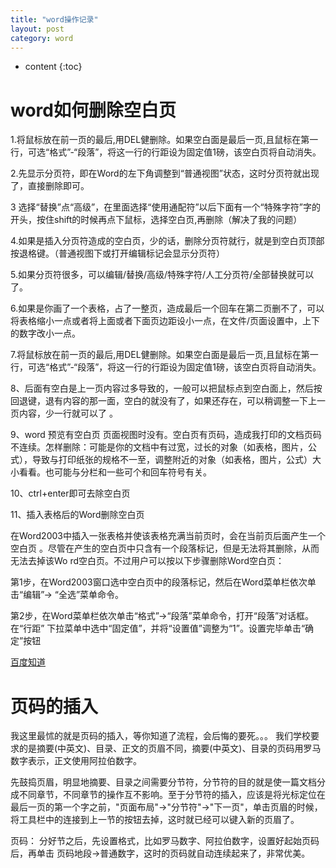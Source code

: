 ```yaml
---
title: "word操作记录"
layout: post
category: word
---
```


* content
{:toc}

# word如何删除空白页
1.将鼠标放在前一页的最后,用DEL健删除。如果空白面是最后一页,且鼠标在第一行，可选“格式”-“段落”，将这一行的行距设为固定值1磅，该空白页将自动消失。

2.先显示分页符，即在Word的左下角调整到“普通视图”状态，这时分页符就出现了，直接删除即可。 

3 选择“替换”点“高级”，在里面选择“使用通配符”以后下面有一个“特殊字符”字的开头，按住shift的时候再点下鼠标，选择空白页,再删除（解决了我的问题）

4.如果是插入分页符造成的空白页，少的话，删除分页符就行，就是到空白页顶部按退格键。（普通视图下或打开编辑标记会显示分页符） 

5.如果分页符很多，可以编辑/替换/高级/特殊字符/人工分页符/全部替换就可以了。

6.如果是你画了一个表格，占了一整页，造成最后一个回车在第二页删不了，可以将表格缩小一点或者将上面或者下面页边距设小一点，在文件/页面设置中，上下的数字改小一点。

7.将鼠标放在前一页的最后,用DEL健删除。如果空白面是最后一页,且鼠标在第一行，可选“格式”-“段落”，将这一行的行距设为固定值1磅，该空白页将自动消失。

8、后面有空白是上一页内容过多导致的，一般可以把鼠标点到空白面上，然后按回退键，退有内容的那一面，空白的就没有了，如果还存在，可以稍调整一下上一页内容，少一行就可以了 。

9、word 预览有空白页 页面视图时没有。空白页有页码，造成我打印的文档页码不连续。怎样删除：可能是你的文档中有过宽，过长的对象（如表格，图片，公式），导致与打印纸张的规格不一至，调整附近的对象（如表格，图片，公式）大小看看。也可能与分栏和一些可个和回车符号有关。

10、ctrl+enter即可去除空白页

11、插入表格后的Word删除空白页 

在Word2003中插入一张表格并使该表格充满当前页时，会在当前页后面产生一个空白页
。尽管在产生的空白页中只含有一个段落标记，但是无法将其删除，从而无法去掉该Wo
rd空白页。不过用户可以按以下步骤删除Word空白页： 

第1步，在Word2003窗口选中空白页中的段落标记，然后在Word菜单栏依次单击“编辑”→
“全选”菜单命令。 

第2步，在Word菜单栏依次单击“格式”→“段落”菜单命令，打开“段落”对话框。在“行距”
下拉菜单中选中“固定值”，并将“设置值”调整为“1”。设置完毕单击“确定”按钮

[百度知道](http://zhidao.baidu.com/link?url=wZ1LlUhPu68Y-jPd22TJFrI_S-yyjsFxhDhbt0tRgBXIIcQjiRSRhyjl89FgBJbuyIP6aKPGBEkR1vfWCJ2h__)

# 页码的插入
我这里最怵的就是页码的插入，等你知道了流程，会后悔的要死。。。
我们学校要求的是摘要(中英文)、目录、正文的页眉不同，摘要(中英文)、目录的页码用罗马数字表示，正文使用阿拉伯数字。

先鼓捣页眉，明显地摘要、目录之间需要分节符，分节符的目的就是使一篇文档分成不同章节，不同章节的操作互不影响。至于分节符的插入，应该是将光标定位在最后一页的第一个字之前，"页面布局"->"分节符"->"下一页"，单击页眉的时候，将工具栏中的连接到上一节的按钮去掉，这时就已经可以键入新的页眉了。

页码： 分好节之后，先设置格式，比如罗马数字、阿拉伯数字，设置好起始页码后，再单击 页码地段->普通数字，这时的页码就自动连续起来了，非常优美。

